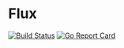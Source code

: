 # Flux

[![Build Status](https://travis-ci.org/yehohanan7/flux.svg)](https://travis-ci.org/yehohanan7/flux?branch=master)
[![Go Report Card](https://goreportcard.com/badge/github.com/yehohanan7/flux)](https://goreportcard.com/report/github.com/yehohanan7/flux)

